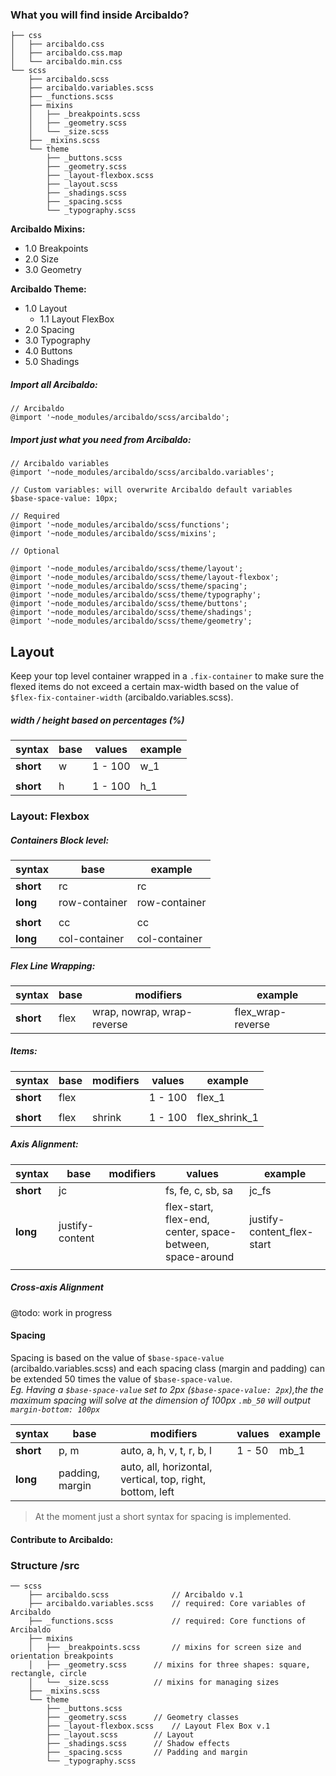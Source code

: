 ### What you will find inside Arcibaldo?

```
├── css
│   ├── arcibaldo.css
│   ├── arcibaldo.css.map
│   └── arcibaldo.min.css
└── scss
    ├── arcibaldo.scss
    ├── arcibaldo.variables.scss
    ├── _functions.scss
    ├── mixins
    │   ├── _breakpoints.scss
    │   ├── _geometry.scss
    │   └── _size.scss
    ├── _mixins.scss
    └── theme
        ├── _buttons.scss
        ├── _geometry.scss
        ├── _layout-flexbox.scss
        ├── _layout.scss
        ├── _shadings.scss
        ├── _spacing.scss
        └── _typography.scss
```



**Arcibaldo Mixins:**
- 1.0 Breakpoints
- 2.0 Size
- 3.0 Geometry

**Arcibaldo Theme:**
- 1.0 Layout
  - 1.1 Layout FlexBox
- 2.0  Spacing
- 3.0 Typography
- 4.0 Buttons
- 5.0 Shadings
 
 
 
##### Import all Arcibaldo:

```
// Arcibaldo
@import '~node_modules/arcibaldo/scss/arcibaldo';
```


##### Import just what you need from Arcibaldo:

```
// Arcibaldo variables
@import '~node_modules/arcibaldo/scss/arcibaldo.variables';

// Custom variables: will overwrite Arcibaldo default variables
$base-space-value: 10px;

// Required
@import '~node_modules/arcibaldo/scss/functions';
@import '~node_modules/arcibaldo/scss/mixins';

// Optional

@import '~node_modules/arcibaldo/scss/theme/layout';
@import '~node_modules/arcibaldo/scss/theme/layout-flexbox';
@import '~node_modules/arcibaldo/scss/theme/spacing';
@import '~node_modules/arcibaldo/scss/theme/typography';
@import '~node_modules/arcibaldo/scss/theme/buttons';
@import '~node_modules/arcibaldo/scss/theme/shadings';
@import '~node_modules/arcibaldo/scss/theme/geometry';
```




## Layout

Keep your top level container wrapped in a `.fix-container` to make sure the flexed items do not exceed a certain max-width based on the value of `$flex-fix-container-width` (arcibaldo.variables.scss).


##### width / height based on percentages (%)

**syntax** | **base** | **values** | **example**
------------ | ------------- | ------------- | -------------
**short** | w | 1 - 100 | w_1
 | | | | 
**short** | h | 1 - 100 | h_1



### Layout: Flexbox


##### Containers Block level: 

**syntax** | **base** | **example**
------------ | ------------- | -------------
**short** | rc | rc
**long** | row-container | row-container
 | | 
**short** | cc | cc
**long** | col-container | col-container

##### Flex Line Wrapping:
 
**syntax** | **base** | **modifiers** | **example**
------------ | ------------- | ------------- | -------------
**short** | flex | wrap, nowrap, wrap-reverse | flex_wrap-reverse

##### Items:
 
**syntax** | **base** | **modifiers** | **values** | **example**
------------ | ------------- | ------------- | ------------- | -------------
**short** | flex | | 1 - 100 | flex_1
 | | | | 
**short** | flex | shrink | 1 - 100 | flex_shrink_1


##### Axis Alignment:

**syntax** | **base** | **modifiers** | **values** | **example**
------------ | ------------- | ------------- | ------------- | -------------
**short** | jc |  | fs, fe, c, sb, sa | jc_fs
**long** | justify-content | | flex-start, flex-end, center, space-between, space-around | justify-content_flex-start
 | | | | 


##### Cross-axis Alignment

@todo: work in progress


#### Spacing 

Spacing is based on the value of `$base-space-value` (arcibaldo.variables.scss) and each spacing class (margin and padding) can be extended 
50 times the value of `$base-space-value`. <br>
*Eg. Having a `$base-space-value` set to 2px (`$base-space-value: 2px`),the the maximum spacing will solve at the dimension of 100px
`.mb_50` will output `margin-bottom: 100px`*

 
**syntax** | **base** | **modifiers** | **values** | **example**
------------ |------------ | ------------- | ------------- | -------------
**short** | p, m | auto, a, h, v, t, r, b, l | 1 - 50 | mb_1
**long** | padding, margin | auto, all, horizontal, vertical, top, right, bottom, left | |  

> At the moment just a short syntax for spacing is implemented.




#### Contribute to Arcibaldo:

### Structure /src
```
── scss
    ├── arcibaldo.scss		        // Arcibaldo v.1
    ├── arcibaldo.variables.scss	// required: Core variables of Arcibaldo
    ├── _functions.scss		        // required: Core functions of Arcibaldo
    ├── mixins
    │   ├── _breakpoints.scss		// mixins for screen size and orientation breakpoints
    │   ├── _geometry.scss		// mixins for three shapes: square, rectangle, circle
    │   └── _size.scss			// mixins for managing sizes
    ├── _mixins.scss
    └── theme
        ├── _buttons.scss
        ├── _geometry.scss		// Geometry classes
        ├── _layout-flexbox.scss	// Layout Flex Box v.1
        ├── _layout.scss		// Layout
        ├── _shadings.scss		// Shadow effects
        ├── _spacing.scss		// Padding and margin
        └── _typography.scss
```

